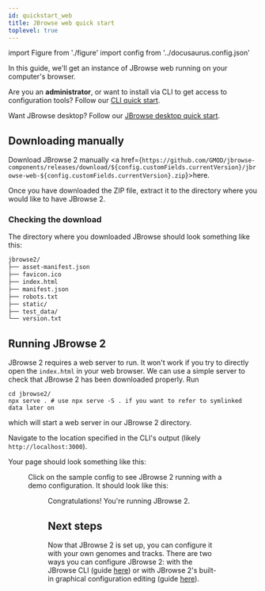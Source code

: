 ```yaml
---
id: quickstart_web
title: JBrowse web quick start
toplevel: true
---
```


import Figure from './figure'
import config from '../docusaurus.config.json'

In this guide, we'll get an instance of JBrowse web running on your computer's browser.

Are you an **administrator**, or want to install via CLI to get access to configuration tools? Follow our [CLI quick start](../quickstart_cli).

Want JBrowse desktop? Follow our [JBrowse desktop quick start](../quickstart_desktop).

## Downloading manually

Download JBrowse 2 manually <a href={`https://github.com/GMOD/jbrowse-components/releases/download/${config.customFields.currentVersion}/jbrowse-web-${config.customFields.currentVersion}.zip`}>here</a>.

Once you have downloaded the ZIP file, extract it to the directory where you would like to have JBrowse 2.

### Checking the download

The directory where you downloaded JBrowse should look something like this:

```txt
jbrowse2/
├── asset-manifest.json
├── favicon.ico
├── index.html
├── manifest.json
├── robots.txt
├── static/
├── test_data/
└── version.txt
```

## Running JBrowse 2

JBrowse 2 requires a web server to run. It won't work if you try to directly
open the `index.html` in your web browser. We can use a simple server to check
that JBrowse 2 has been downloaded properly. Run

```sh-session
cd jbrowse2/
npx serve . # use npx serve -S . if you want to refer to symlinked data later on
```

which will start a web server in our JBrowse 2 directory.

Navigate to the location specified in the CLI's output (likely
`http://localhost:3000`).

Your page should look something like this:

<Figure caption="JBrowse 2 screen showing no configuration found" src="/img/config_not_found.png"/>

Click on the sample config to see JBrowse 2 running with a demo
configuration. It should look like this:

<Figure caption="JBrowse 2 screen with a sample configuration" src="/img/sample_config.png"/>

Congratulations! You're running JBrowse 2.

## Next steps

Now that JBrowse 2 is set up, you can configure it with your own genomes and
tracks. There are two ways you can configure JBrowse 2: with the JBrowse CLI
(guide [here](../userguide_cli)) or with JBrowse 2's built-in graphical
configuration editing (guide [here](../userguide_gui)).
